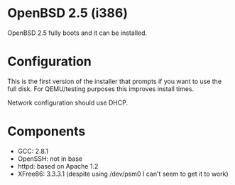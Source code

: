 # OpenBSD 2.5 (i386)

OpenBSD 2.5 fully boots and it can be installed.

# Configuration

This is the first version of the installer that prompts if you want to use
the full disk. For QEMU/testing purposes this improves install times.

Network configuration should use DHCP.

# Components

* GCC: 2.8.1
* OpenSSH: not in base
* httpd: based on Apache 1.2
* XFree86: 3.3.3.1 (despite using /dev/psm0 I can't seem to get it to work)


